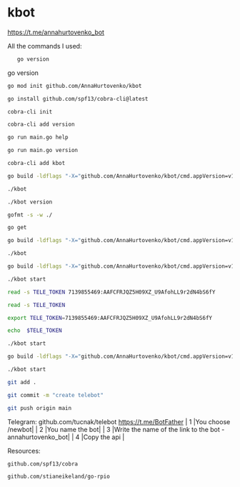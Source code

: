# kbot
https://t.me/annahurtovenko_bot

All the commands I used:
 ```bash
    go version
 ```
go version
 ```bash
go mod init github.com/AnnaHurtovenko/kbot
 ```
 ```bash
go install github.com/spf13/cobra-cli@latest
 ```
 ```bash
cobra-cli init
 ```
 ```bash
cobra-cli add version
 ```
 ```bash
go run main.go help
 ```
 ```bash
go run main.go version
 ```
 ```bash
cobra-cli add kbot
 ```
 ```bash
go build -ldflags "-X="github.com/AnnaHurtovenko/kbot/cmd.appVersion=v1.0.0
 ```
 ```bash
./kbot
 ```
 ```bash
./kbot version
 ```
 ```bash
gofmt -s -w ./
 ```
 ```bash
go get
 ```
 ```bash
go build -ldflags "-X="github.com/AnnaHurtovenko/kbot/cmd.appVersion=v1.0.1
 ```
 ```bash
./kbot
 ```
 ```bash
go build -ldflags "-X="github.com/AnnaHurtovenko/kbot/cmd.appVersion=v1.0.1
 ```
 ```bash
./kbot start
 ```
 ```bash
read -s TELE_TOKEN 7139855469:AAFCFRJQZ5H09XZ_U9AfohLL9r2dN4bS6fY
 ```
 ```bash
read -s TELE_TOKEN
 ```
 ```bash
export TELE_TOKEN=7139855469:AAFCFRJQZ5H09XZ_U9AfohLL9r2dN4bS6fY
 ```
 ```bash
echo  $TELE_TOKEN
 ```
 ```bash
./kbot start
 ```
 ```bash
go build -ldflags "-X="github.com/AnnaHurtovenko/kbot/cmd.appVersion=v1.0.2
 ```
 ```bash
./kbot start
 ```
 ```bash
git add .
 ```
 ```bash
git commit -m "create telebot"
 ```
 ```bash
git push origin main
 ```




Telegram:
github.com/tucnak/telebot
https://t.me/BotFather
| 1 |You choose /newbot|
| 2 |You name the bot|
| 3 |Write the name of the link to the bot - annahurtovenko_bot|
| 4 |Copy the api |

Resources:
 ```bash
github.com/spf13/cobra
 ```
 ```bash
github.com/stianeikeland/go-rpio
 ```



